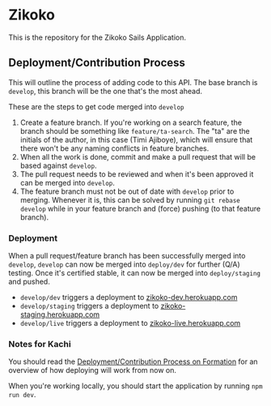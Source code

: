 # Zikoko

This is the repository for the Zikoko Sails Application. 


## Deployment/Contribution Process

This will outline the process of adding code to this API. The base branch is `develop`, this branch will be the one that's the most ahead. 

These are the steps to get code merged into `develop`
1. Create a feature branch. If you're working on a search feature, the branch should be something like `feature/ta-search`. The "ta" are the initials of the author, in this case (Timi Ajiboye), which will ensure that there won't be any naming conflicts in feature branches.
2. When all the work is done, commit and make a pull request that will be based against `develop`.
3. The pull request needs to be reviewed and when it's been approved it can be merged into `develop`.
4. The feature branch must not be out of date with `develop` prior to merging. Whenever it is, this can be solved by running `git rebase develop` while in your feature branch and (force) pushing (to that feature branch).

### Deployment

When a pull request/feature branch has been successfully merged into `develop`, `develop` can now be merged into `deploy/dev` for further (Q/A) testing. Once it's certified stable, it can now be merged into `deploy/staging` and pushed.

- `develop/dev` triggers a deployment to [zikoko-dev.herokuapp.com](https://zikoko-dev.herokuapp.com)
- `develop/staging` triggers a deployment to [zikoko-staging.herokuapp.com](https://zikoko-staging.herokuapp.com)
- `develop/live` triggers a deployment to [zikoko-live.herokuapp.com](https://zikoko-live.herokuapp.com)


### Notes for Kachi

You should read the [Deployment/Contribution Process on Formation](https://github.com/bigcabal/formation/blob/develop/README.md) for an overview of how deploying will work from now on. 

When you're working locally, you should start the application by running `npm run dev`. 
